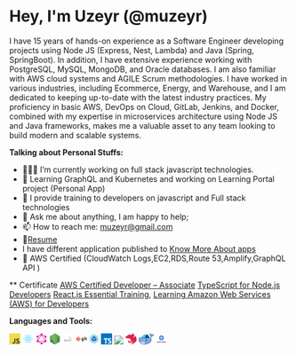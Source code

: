 # Hey, I'm Uzeyr (@muzeyr)


I have 15 years of hands-on experience as a Software Engineer developing projects using Node JS (Express, Nest, Lambda) and Java (Spring, SpringBoot).
In addition, I have extensive experience working with PostgreSQL, MySQL, MongoDB, and Oracle databases. I am also familiar with AWS cloud systems and AGILE Scrum methodologies.
I have worked in various industries, including Ecommerce, Energy, and Warehouse, and I am dedicated to keeping up-to-date with the latest industry practices. My proficiency in basic AWS, DevOps on Cloud, GitLab, Jenkins, and Docker, combined with my expertise in microservices architecture using Node JS and Java frameworks, makes me a valuable asset to any team looking to build modern and scalable systems.
  
  
**Talking about Personal Stuffs:**

- 👨🏽‍💻 I’m currently working on full stack javascript technologies. 
- 🌱 Learning GraphQL and Kubernetes 
and working on Learning Portal project (Personal App)
- 🤔 I provide training to developers on javascript and Full stack technologies
- 💬 Ask me about anything, I am happy to help;  
- 📫 How to reach me: muzeyr@gmail.com
- 📝[Resume](https://uzeyrozcan.pw)
- I have different application published to [Know More About apps](https://uzeyrozcan.pw)
- 🌱 AWS Certified (CloudWatch Logs,EC2,RDS,Route 53,Amplify,GraphQL API )

** Certificate
[AWS Certified Developer – Associate](https://www.credly.com/badges/532cad0d-7c88-4d96-be62-7e72ce82dca4) 
[TypeScript for Node.js Developers](https://www.linkedin.com/learning/certificates/9f5934580688f6436a12da8c8e5217d9354a22885c27cb0b62d878f00747044d)
[React.js Essential Training](https://www.linkedin.com/learning/certificates/956efb87b48af9f4f757fc11712c41a6ba97a119caad4c31cb207475b189706a),
[Learning Amazon Web Services (AWS) for Developers](https://www.linkedin.com/learning/certificates/956efb87b48af9f4f757fc11712c41a6ba97a119caad4c31cb207475b189706a)


**Languages and Tools:**

<code><img height="20" src="https://raw.githubusercontent.com/github/explore/80688e429a7d4ef2fca1e82350fe8e3517d3494d/topics/javascript/javascript.png"></code>
<code><img height="20" src="https://raw.githubusercontent.com/github/explore/80688e429a7d4ef2fca1e82350fe8e3517d3494d/topics/react/react.png"></code>
<code><img height="20" src="https://raw.githubusercontent.com/github/explore/5c058a388828bb5fde0bcafd4bc867b5bb3f26f3/topics/graphql/graphql.png"></code>
<code><img height="20" src="https://raw.githubusercontent.com/github/explore/80688e429a7d4ef2fca1e82350fe8e3517d3494d/topics/nodejs/nodejs.png"></code>
<code><img height="20" src="https://raw.githubusercontent.com/github/explore/80688e429a7d4ef2fca1e82350fe8e3517d3494d/topics/mysql/mysql.png"></code>
<code><img height="20" src="https://raw.githubusercontent.com/github/explore/80688e429a7d4ef2fca1e82350fe8e3517d3494d/topics/git/git.png"></code>
<code><img height="20" src="https://github.com/muzeyr/muzeyr/blob/main/webpack.png"></code>
<code><img height="20" src="https://github.com/muzeyr/muzeyr/blob/main/typescript.png"></code>
<code><img height="20" src="https://github.com/muzeyr/muzeyr/blob/main/angular.png"></code>
<code><img height="20" src="https://github.com/muzeyr/muzeyr/blob/main/nestjs.png"></code>
<code><img height="20" src="https://github.com/muzeyr/muzeyr/blob/main/docker.png"></code>
<code><img height="20" src="https://github.com/muzeyr/muzeyr/blob/main/k8s.png"></code>

            
